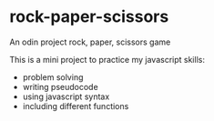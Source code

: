 # rock-paper-scissors
An odin project rock, paper, scissors game

This is a mini project to practice my javascript skills:
* problem solving
* writing pseudocode
* using javascript syntax
* including different functions